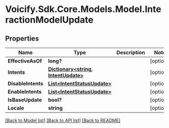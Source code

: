 # Voicify.Sdk.Core.Models.Model.InteractionModelUpdate
## Properties

Name | Type | Description | Notes
------------ | ------------- | ------------- | -------------
**EffectiveAsOf** | **long?** |  | [optional] 
**Intents** | [**Dictionary&lt;string, IntentUpdate&gt;**](IntentUpdate.md) |  | [optional] 
**DisableIntents** | [**List&lt;IntentStatusUpdate&gt;**](IntentStatusUpdate.md) |  | [optional] 
**EnableIntents** | [**List&lt;IntentStatusUpdate&gt;**](IntentStatusUpdate.md) |  | [optional] 
**IsBaseUpdate** | **bool?** |  | [optional] 
**Locale** | **string** |  | [optional] 

[[Back to Model list]](../README.md#documentation-for-models) [[Back to API list]](../README.md#documentation-for-api-endpoints) [[Back to README]](../README.md)

